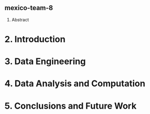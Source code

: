 ## mexico-team-8
1. Abstract
# 2. Introduction
# 3. Data Engineering
# 4. Data Analysis and Computation
# 5. Conclusions and Future Work
